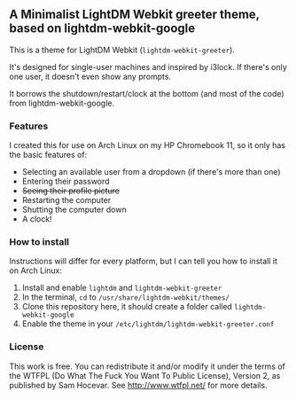 ## A Minimalist LightDM Webkit greeter theme, based on lightdm-webkit-google

This is a theme for LightDM Webkit (`lightdm-webkit-greeter`).

It's designed for single-user machines and inspired by i3lock. If there's only one user, it doesn't even show any prompts.

It borrows the shutdown/restart/clock at the bottom (and most of the code) from lightdm-webkit-google.

### Features

I created this for use on Arch Linux on my HP Chromebook 11, so it only has the basic features of:

- Selecting an available user from a dropdown (if there's more than one)
- Entering their password
- ~~Seeing their profile picture~~
- Restarting the computer
- Shutting the computer down
- A clock!

### How to install

Instructions will differ for every platform, but I can tell you how to install it on Arch Linux:

1. Install and enable `lightdm` and `lightdm-webkit-greeter`
2. In the terminal, `cd` to `/usr/share/lightdm-webkit/themes/`
3. Clone this repository here, it should create a folder called `lightdm-webkit-google`
4. Enable the theme in your `/etc/lightdm/lightdm-webkit-greeter.conf`

### License

This work is free. You can redistribute it and/or modify it under the terms of the WTFPL (Do What The Fuck You Want To Public License), Version 2, as published by Sam Hocevar. See http://www.wtfpl.net/ for more details.
